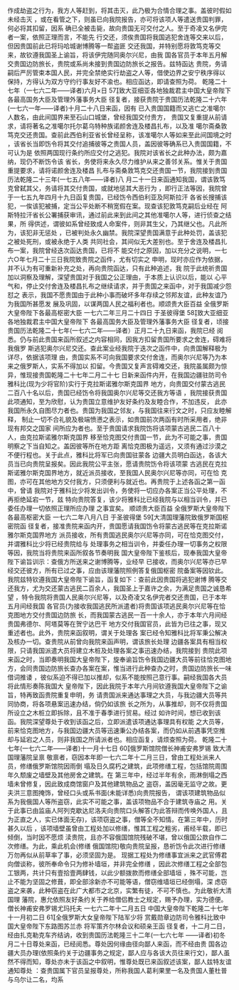 <!-- { "loadSidebar": true } -->
作成劫盗之行为，我方人等赶到，将其击灭，此乃极为合情合理之事。盖彼时假如未经击灭
，或在看管之下，则虽已向我院报告，亦可将该项人等遣送贵国判罪，何必将其扣留，因系
确已全被击毙，故向贵国无可交付之人。至于奇凌又名伊完者一案，依照正理而言，不能先
行交还，须俟贵国将我国逃犯舍连等交来以后，但因贵国前此已将玛哈城谢博腾等一帮盗匪
交还我国，并特别愿将敦笃克等交来，故钦遵我国圣上谕旨，将该伊完随同奥尔兴尼，由我
国各官员于本年五月解交贵国边防旅长，贵院或系尚未接到贵国边防旅长之报告。兹特函达
贵院，务请嗣后严厉管束本国人民，并完全禁绝实行劫盗之人等，借使边界之安宁秩序得以
保持，方得认为双方守约行事友好不渝也。相应函达，即请查照为荷。
乾隆二十七年（一七六二年——译者)六月×日
57致大亚细亚各地独裁君主中国大皇帝陛下
各最高国务大臣及管理外藩事务大臣
径复者，接获贵院于贵国历法乾隆二十六年(一七六一年——译者)十月二十八日来函，因有
已入贵国国籍而又逃亡之准噶尔人数名，由此间国界来至石山口城堡，曾经我国交付贵方，
贵国又复重提从前请求，请将著名之准噶尔托尔葛乌特种族诺颜舍连及楼昌扎布，以及准
噶尔斋桑敦笃克交还贵国。查前此西伯利亚省长曾经呈称，该准噶尔人等如来至此间国境之时
，该省长当即饬令将其交付追捕彼等之贵国人员，盖因彼等确系已入贵国国籍，不可认为是
依照两国现行条约所应交付之逃犯。我院对该省长之此种办法，颇为嘉纳，现仍不断饬令该
省长，务使将来永久尽力维护从来之善邻关系。惟关于贵国重提要求，请将诺颜舍连及楼昌
扎布与斋桑敦笃克交还贵国一节，我院接到贵国历法乾隆二十三年(一七五八年——译者)八
月二十一日来函通知我国，谓该敦笃克曾弑其父，务请将其交付贵国，或就地惩其大恶行为
，即行正法等因，我院曾于一七五九年四月十九日函复贵国，已经饬令西伯利亚及阿斯拉汗
各省长搜捕该犯，一俟该犯被捕，定当公平处断不稍宽假在案。现查该犯敦笃克嗣后业经在
阿斯特拉汗省长公署捕获审讯，通过前此来到此间之其他准噶尔人等，进行侦查之结果，所
得供述，谓彼如系曾经致成人命案件，则非其生父，乃其继父也。凡此所为，该犯非无惩处
，已被判处永久幽禁。我院深望贵国满意于此种处罚，盖该犯之被处死刑，或被永绝于人类
共同社会，其间似无大差别也。至于舍连及楼昌扎布一案，我院曾经迭次函达贵国，已将不
能交付之原因，加以充分之说明，一七六○年七月二十三日我院致贵院之函件，尤有切实之
申明，现时亦应作为依据，并不认为有可重新补充之处，再向贵院函达，只有此种追述，我
院于此统祈贵国加以洞察及理解，深望贵国对于我国之公正理由，于本质上认识以后，能以
心平气和，停止交付舍连及楼昌扎布之继续请求，并于贵国之来函中，对于我国减少怨怼之
表示，我国不愿贵国由于此种小事而破坏多年存续之邻邦友谊，此种友谊乃为我国所甚愿发
展及巩固，以谋两国人民之福利者也。顺颂贵大臣百益
全俄罗斯大皇帝陛下各最高枢密大臣
一七六二年三月二十四日
于圣彼得堡
58致大亚细亚各地独裁君主中国大皇帝陛下
各最高国务大臣及管理外藩事务大臣
径复者，顷接贵国历法乾隆二十七年(一七六二年——译者）正月二十九日来函，我院已经
阅悉。仍与前此贵国来函所叙述之内容相同，因我方扣留贵国所要求之舍连，碍难将我俄罗
斯逃犯奥尔兴尼交还。查此案业经我院于迭次之函件中，向贵国解释极为详尽，依据该项理
由，贵国实系不可向我国要求交付舍连，而奥尔兴尼等乃为本来之俄罗斯人，实系不得加以
扣留。今贵国又复声言碍难交还，我院虽属颇为惊异，惟现接贵国乾隆二十七年二月二十七
日新来函件内开，在我国边疆驻防司令雅科比(现为少将官阶)实行于克拉斯诺雅尔斯克国界
地方，向贵国交付蒙古逃民二百八十名以后，贵国已经饬令将我国奥尔兴尼等交还我方等语
，我院接获贵国此项通知，至为欣慰，认为贵国立意维护友好条约及友睦合作，不加违反，
此亦我国所永久自图尽力者也。贵国为我国之邻友，与我国往来行文之时，只应友睦解释，
制止一切不合礼貌及极端愤懑之表示，如贵国前次两函有时所采用者，绝非现有邦交之国家
间所应为者也。至于贵国请求我院饬将该项蒙古逃民二百八十人，由克拉斯诺雅尔斯克国界
移至恰克图交付贵国一节，此为不可能之事，贵国明察之下当自知之。盖因彼等所在地方距
离恰克图极为遥远，又须有通过沙漠之不便行程也。关于此点，雅科比将军已向贵国驻蒙各
边疆大员明白函达，各该大员当已向贵院呈报矣。因此我院公平主张，愿请贵院饬令将该项蒙
古逃民在克拉斯诺雅尔斯克国界地方，就近派员接收，至我国人民奥尔兴尼等亦同，可在恰
克图，亦可在其他地方交付我方，只须便利与就近也。再贵院于上述各函之第一函中，曾请
我院对于雅科比少将发出训令，务使将一切应办各案正当公平处理，不再拒绝延宕一节，兹
特向贵院答复，该少将雅科比已经我院与以相当训令，并已委任办理一切依照正理所应办理
之事宜矣。
顺颂贵大臣百益
全俄罗斯大皇帝陛下各最高枢密大臣
一七六二年八月八日
于圣彼得堡
59大清国理藩院致俄罗斯国枢密院函
径复者，接准贵院来函内开，贵国愿请我国饬令将蒙古逃民等在克拉斯诺雅尔斯克国界地方
派员接收，所有贵国逃民奥尔兴尼等亦同，可在恰克图交付，并谓雅科比少将已经贵院给与
处理事务之相当训令，并委任办理一切事务之权限等因，我院当将贵院来函所叙各节奏明我
国大皇帝陛下鉴核后，现奉我国大皇帝陛下谕旨训示：查俄方所送来之谢博腾等，业经早
已接收，而奥尔兴尼等亦已早经交还彼方，所有已过之事，应由该理藩院照例答复俄国枢密
院备案等因钦此。我院兹特钦遵我国大皇帝陛下谕旨，函复如下：查前此因贵国将逃犯谢博
腾等交还我方，尤为交还蒙古逃民二百余人，我国圣上于嘉许之余，为满足贵国之诚恳希望
，特令我院将贵国人民奥尔兴尼等，以及奇凌又名伊完者交还贵国，已于本年五月间经我国
各官员(为接收我国逃民所派遣者)将贵国该项逃民奥尔兴尼等在恰克图地方交付贵国边防旅
长，而我国蒙古逃民一百一十余人，亦于本年六月间经贵国弗德尔、阿塔莫等在贺宁达巴干
地方交付我国官员，此皆为已往之事，现又重述者也。此外，贵院来函叙明，谓关于处理各
案已经令知雅科比将军秉公解决及核办一切。查贵院从前曾向我院来函声明，谓该旅长处理
边疆各案具有相当权限，只请我国派遣大员将建立木桩及处理各案之事迅速办结，我院接到
贵院此项来函之时，当即奏明我国大皇帝陛下，旋奉谕旨饬令我国边疆大员等前往恰克图地
方，会同贵国边防旅长查办各案在案，惟当进行此种查办之时，贵国边防旅长一味借词推诿
，彼似系迫不得已加以推却，似系不能按照己意行事。嗣经我国各大员将此情形奏陈我国大
皇帝陛下，因此我院于本年六月间钦遵我国大皇帝陛下之谕旨，特再致函贵院重复申明，务
请贵国派来通达事理之大员，与我边疆大员等共同协商，将各项悬案迅速办结，倘仍如该旅
长之所为，从事推却，则不仅将贵国所设立之木桩立即拆除，且不准于春季进行贸易。经过
如许时间，想已收到该函。我院深望尊处于收到该函之后，立即派遣该项通达事理具有权能
之大员等，前来恰克图地方，与我国边疆大员等迅速秉公办结各案，而仍如从前遇事凭空推
却与延宕之人员，则非我国之所请派者也。相应函复，请烦查照为荷。
乾隆二十七年(一七六二年——译者)十一月十七日
60俄罗斯馆院僧长神甫安弗罗锡
致大清国理藩院呈禀
敬禀者，窃因本年即一七六二年十二月三日，曾由工程处派来人员，修缮俄罗斯馆院因雨倒
塌及日久腐朽之建筑，此项修缮工程，包括馆院周围年久颓废之墙壁及其他房舍之建筑。在
第三年中，经过半年有余，雨淋倒塌之西墙未曾修复，因此致成商馆窗户及其他建筑物品之
盗窃，盖因毫无监守之故。更夫洪三意图掩饰，曾经口头或系书面(未能详悉)向贵院报告，
谓该项建筑物品似系为我俄国人等所盗窃，此实不可能之事，盖该项物品不合于建筑寺庙之
用。关于此事已由监庙人阿列克歇达尼洛夫向贵院口头解答(为此答辩而传唤外国人，且
为正直之人，实已体面无存)，该项窃盗之事，僧等全不知情。在第三年中，历时甚久以后
，该项墙壁虽曾由工程处加以修缮，惟其工程之粗劣，甫经半载，即已倾倒，当时因不愿烦
渎贵院，且亦不容俄国馆院残破不堪，曾以俄国公款自作二次修缮。为此，乘此机会(修缮
俄国馆院)敬向贵院呈报，恳祈饬令此次进行修缮万勿再似从前草率了事，必须坚固为是。
现据工程处为修缮事宜派来之武官傅君向僧谈称，彼所奉命令只为修补墙垣，并非完全修缮
，因此次修缮工程之全部包工银两，共计只有壹拾壹两肆钱，以此少额拨款而修缮全部墙垣
，殊不可能，岂止不能为坚固之修葺，即全部涂新亦不可能等语，僧窃维墙垣已经倒塌，深
虑窃盗之来袭，此种窃盗在此广大都市之北京，实繁有徒，不可不慎也。为此敬祈大清国理
藩院，惠允依照友好条约关于养给僧侣教士之规定，赐予办理，实为德便。
僧长神甫安弗罗锡尤玛托夫
一七六二年十二月五日
中国大皇帝陛下乾隆二十七年十一月初二日
61全俄罗斯大女皇帝陛下陆军少将
赏戴勋章边防司令雅科比致中国大皇帝陛下东路图苏兰赤
将军策齐尔林会议和硕亲王函
径复者，十二月二日，经由扎克勒克车齐结讷，收到贵国历法乾隆三十二年(一七六七年
——译者)初冬月二十日尊处来函，已经阅悉。尊处因何缘由径向鄙人来函，而不经由贵
国各边疆大员办理(依照条约关于边疆事务之规定，鄙人应与各该大员往来行文)，鄙人虽
然不得而知，尊处亦未于该函之中叙明，惟尊处既已来函叙述该案，鄙人兹特友谊通知尊处
：查贵国属下官员呈报尊处，所称我国人葛利果里一名及贵国人董杜普与乌尔让二名，均系
